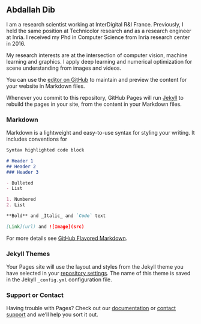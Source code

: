 ## Abdallah Dib

I am a research scientist working at InterDigital R&I France. Previously, I held the same position at Technicolor research and as a research engineer at Inria.
I received my Phd in Computer Science from Inria research center in 2016.


My research interests are at the intersection of computer vision, machine learning and graphics. I apply deep learning and numerical optimization for scene understanding from images and videos.



You can use the [editor on GitHub](https://github.com/abdallahdib/abdallahdib.github.io/edit/main/README.md) to maintain and preview the content for your website in Markdown files.

Whenever you commit to this repository, GitHub Pages will run [Jekyll](https://jekyllrb.com/) to rebuild the pages in your site, from the content in your Markdown files.

### Markdown

Markdown is a lightweight and easy-to-use syntax for styling your writing. It includes conventions for

```markdown
Syntax highlighted code block

# Header 1
## Header 2
### Header 3

- Bulleted
- List

1. Numbered
2. List

**Bold** and _Italic_ and `Code` text

[Link](url) and ![Image](src)
```

For more details see [GitHub Flavored Markdown](https://guides.github.com/features/mastering-markdown/).

### Jekyll Themes

Your Pages site will use the layout and styles from the Jekyll theme you have selected in your [repository settings](https://github.com/abdallahdib/abdallahdib.github.io/settings/pages). The name of this theme is saved in the Jekyll `_config.yml` configuration file.

### Support or Contact

Having trouble with Pages? Check out our [documentation](https://docs.github.com/categories/github-pages-basics/) or [contact support](https://support.github.com/contact) and we’ll help you sort it out.


